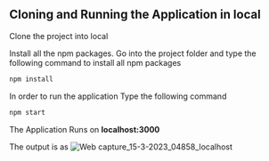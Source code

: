 ## Cloning and Running the Application in local

Clone the project into local

Install all the npm packages. Go into the project folder and type the following command to install all npm packages

```bash
npm install
```

In order to run the application Type the following command

```bash
npm start
```

The Application Runs on **localhost:3000**



The output is as 
![Web capture_15-3-2023_04858_localhost](https://user-images.githubusercontent.com/92323184/225193270-9a289f76-fbbc-420f-9237-012bc7101228.jpeg)

